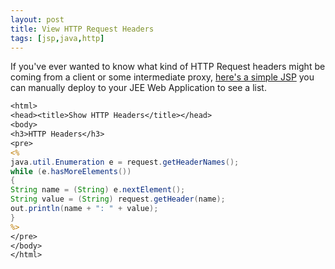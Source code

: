 ```yaml
---
layout: post
title: View HTTP Request Headers
tags: [jsp,java,http]
---
```


If you've ever wanted to know what kind of HTTP Request headers might be coming from a client or some intermediate proxy, [here's a simple JSP](https://github.com/dougbreaux/Java-Web-Tools/blob/master/WebContent/ShowHeaders.jsp) you can manually deploy to your JEE Web Application to see a list.

```jsp
<html>  
<head><title>Show HTTP Headers</title></head>  
<body>  
<h3>HTTP Headers</h3>  
<pre>  
<%  
java.util.Enumeration e = request.getHeaderNames();  
while (e.hasMoreElements())  
{  
String name = (String) e.nextElement();  
String value = (String) request.getHeader(name);  
out.println(name + ": " + value);  
}  
%>  
</pre>  
</body>  
</html>  
```
